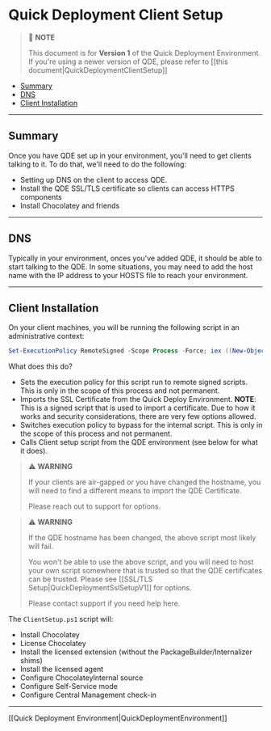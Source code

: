 # Quick Deployment Client Setup

> :memo: **NOTE**
>
> This document is for **Version 1** of the Quick Deployment Environment.
> If you're using a newer version of QDE, please refer to [[this document|QuickDeploymentClientSetup]]

<!-- TOC depthFrom:2 -->

- [Summary](#summary)
- [DNS](#dns)
- [Client Installation](#client-installation)

<!-- /TOC -->

___
## Summary
Once you have QDE set up in your environment, you'll need to get clients talking to it. To do that, we'll need to do the following:

* Setting up DNS on the client to access QDE.
* Install the QDE SSL/TLS certificate so clients can access HTTPS components
* Install Chocolatey and friends

___
## DNS
Typically in your environment, onces you've added QDE, it should be able to start talking to the QDE.
In some situations, you may need to add the host name with the IP address to your HOSTS file to reach your environment.

___
## Client Installation
On your client machines, you will be running the following script in an administrative context:

```powershell
Set-ExecutionPolicy RemoteSigned -Scope Process -Force; iex ((New-Object System.Net.WebClient).DownloadString('https://chocolatey.org/Import-QuickDeployCertificate.ps1')); Set-ExecutionPolicy RemoteSigned -Scope Process -Force; iex ((New-Object System.Net.WebClient).DownloadString('https://chocoserver:8443/repository/choco-install/ClientSetup.ps1'))
```

What does this do?

* Sets the execution policy for this script run to remote signed scripts.
  This is only in the scope of this process and not permanent.
* Imports the SSL Certificate from the Quick Deploy Environment.
  **NOTE**: This is a signed script that is used to import a certificate.
  Due to how it works and security considerations, there are very few options allowed.
* Switches execution policy to bypass for the internal script.
  This is only in the scope of this process and not permanent.
* Calls Client setup script from the QDE environment (see below for what it does).

> :warning: **WARNING**
>
> If your clients are air-gapped or you have changed the hostname, you will need to find a different means to import the QDE Certificate.
>
> Please reach out to support for options.

> :warning: **WARNING**
>
> If the QDE hostname has been changed, the above script most likely will fail.
>
> You won't be able to use the above script, and you will need to host your own script somewhere that is trusted so that the QDE certificates can be trusted. Please see [[SSL/TLS Setup|QuickDeploymentSslSetupV1]] for options.
>
> Please contact support if you need help here.

The `ClientSetup.ps1` script will:

* Install Chocolatey
* License Chocolatey
* Install the licensed extension (without the PackageBuilder/Internalizer shims)
* Install the licensed agent
* Configure ChocolateyInternal source
* Configure Self-Service mode
* Configure Central Management check-in

___
[[Quick Deployment Environment|QuickDeploymentEnvironment]]
